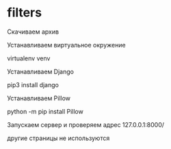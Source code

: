 # filters
Скачиваем архив 


Устанавливаем виртуальное окружение

virtualenv venv

Устанавливаем Django

pip3 install django

Устанавливаем Pillow

python -m pip install Pillow

Запускаем сервер и проверяем
адрес 127.0.0.1:8000/

другие страницы не используются
